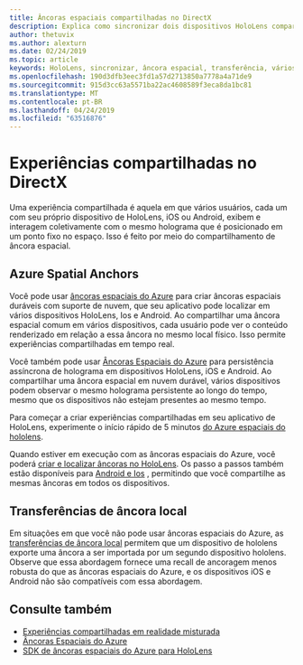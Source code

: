 ```yaml
---
title: Âncoras espaciais compartilhadas no DirectX
description: Explica como sincronizar dois dispositivos HoloLens compartilhando âncoras espaciais.
author: thetuvix
ms.author: alexturn
ms.date: 02/24/2019
ms.topic: article
keywords: HoloLens, sincronizar, âncora espacial, transferência, vários participantes, exibição, cenário, passo a passos, código de exemplo, Azure, âncoras espaciais do Azure, ASA
ms.openlocfilehash: 190d3dfb3eec3fd1a57d2713850a7778a4a71de9
ms.sourcegitcommit: 915d3cc63a5571ba22ac4608589f3eca8da1bc81
ms.translationtype: MT
ms.contentlocale: pt-BR
ms.lasthandoff: 04/24/2019
ms.locfileid: "63516876"
---
```

# <a name="shared-experiences-in-directx"></a>Experiências compartilhadas no DirectX

Uma experiência compartilhada é aquela em que vários usuários, cada um com seu próprio dispositivo de HoloLens, iOS ou Android, exibem e interagem coletivamente com o mesmo holograma que é posicionado em um ponto fixo no espaço. Isso é feito por meio do compartilhamento de âncora espacial.

## <a name="azure-spatial-anchors"></a>Azure Spatial Anchors

Você pode usar <a href="https://docs.microsoft.com/azure/spatial-anchors/overview" target="_blank">âncoras espaciais do Azure</a> para criar âncoras espaciais duráveis com suporte de nuvem, que seu aplicativo pode localizar em vários dispositivos HoloLens, Ios e Android.  Ao compartilhar uma âncora espacial comum em vários dispositivos, cada usuário pode ver o conteúdo renderizado em relação a essa âncora no mesmo local físico.  Isso permite experiências compartilhadas em tempo real.

Você também pode usar <a href="https://docs.microsoft.com/azure/spatial-anchors/overview" target="_blank">Âncoras Espaciais do Azure</a> para persistência assíncrona de holograma em dispositivos HoloLens, iOS e Android.  Ao compartilhar uma âncora espacial em nuvem durável, vários dispositivos podem observar o mesmo holograma persistente ao longo do tempo, mesmo que os dispositivos não estejam presentes ao mesmo tempo.

Para começar a criar experiências compartilhadas em seu aplicativo de HoloLens, experimente o início rápido de 5 minutos <a href="https://docs.microsoft.com/azure/spatial-anchors/quickstarts/get-started-hololens" target="_blank">do Azure espaciais do hololens</a>.

Quando estiver em execução com as âncoras espaciais do Azure, você poderá <a href="https://docs.microsoft.com/azure/spatial-anchors/concepts/create-locate-anchors-cpp-winrt" target="_blank">criar e localizar âncoras no HoloLens</a>.  Os passo a passos também estão disponíveis para <a href="https://docs.microsoft.com/azure/spatial-anchors/create-locate-anchors-overview" target="_blank">Android e Ios</a> , permitindo que você compartilhe as mesmas âncoras em todos os dispositivos.

## <a name="local-anchor-transfers"></a>Transferências de âncora local

Em situações em que você não pode usar âncoras espaciais do Azure, as [transferências de âncora local](local-anchor-transfers-in-directx.md) permitem que um dispositivo de hololens exporte uma âncora a ser importada por um segundo dispositivo hololens.  Observe que essa abordagem fornece uma recall de ancoragem menos robusta do que as âncoras espaciais do Azure, e os dispositivos iOS e Android não são compatíveis com essa abordagem.

## <a name="see-also"></a>Consulte também
* [Experiências compartilhadas em realidade misturada](shared-experiences-in-mixed-reality.md)
* <a href="https://docs.microsoft.com/azure/spatial-anchors" target="_blank">Âncoras Espaciais do Azure</a>
* <a href="https://docs.microsoft.com/cpp/api/spatial-anchors/winrt/" target="_blank">SDK de âncoras espaciais do Azure para HoloLens</a>